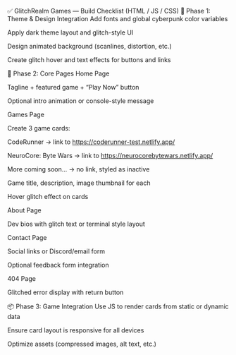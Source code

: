 ✅ GlitchRealm Games — Build Checklist (HTML / JS / CSS)
🎨 Phase 1: Theme & Design Integration
Add fonts and global cyberpunk color variables

Apply dark theme layout and glitch-style UI

Design animated background (scanlines, distortion, etc.)

Create glitch hover and text effects for buttons and links

🧩 Phase 2: Core Pages
Home Page

Tagline + featured game + “Play Now” button

Optional intro animation or console-style message

Games Page

Create 3 game cards:

CodeRunner → link to https://coderunner-test.netlify.app/

NeuroCore: Byte Wars → link to https://neurocorebytewars.netlify.app/

More coming soon... → no link, styled as inactive

Game title, description, image thumbnail for each

Hover glitch effect on cards

About Page

Dev bios with glitch text or terminal style layout

Contact Page

Social links or Discord/email form

Optional feedback form integration

404 Page

Glitched error display with return button

📦 Phase 3: Game Integration
Use JS to render cards from static or dynamic data

Ensure card layout is responsive for all devices

Optimize assets (compressed images, alt text, etc.)

